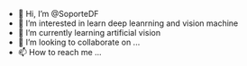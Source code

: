 - 👋 Hi, I’m @SoporteDF
- 👀 I’m interested in learn deep leanrning and vision machine
- 🌱 I’m currently learning artificial vision 
- 💞️ I’m looking to collaborate on ...
- 📫 How to reach me ...

<!---
SoporteDF/SoporteDF is a ✨ special ✨ repository because its `README.md` (this file) appears on your GitHub profile.
You can click the Preview link to take a look at your changes.
--->

